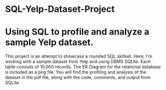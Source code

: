 # SQL-Yelp-Dataset-Project
# Using SQL to profile and analyze a sample Yelp dataset.
This project is an attempt to showcase a rounded SQL skillset. Here, I'm working with a sample dataset from Yelp and using DBMS SQLite. Each table consists of 10,000 records. The ER Diagram for the relational database is included as a png file. You will find the profiling and analysis of the dataset in the pdf file, along with the code, comments, and output from SQLite.
